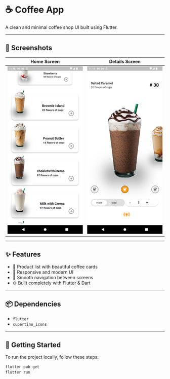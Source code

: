 # ☕ Coffee App

A clean and minimal coffee shop UI built using Flutter.

---

## 📸 Screenshots

| Home Screen | Details Screen |
|-------------|----------------|
| ![Home Screen](screenshots/home_screen.png) | ![Details Screen](screenshots/details_screen.png) |

---

## ✨ Features

- 🧾 Product list with beautiful coffee cards  
- 📱 Responsive and modern UI  
- 🔄 Smooth navigation between screens  
- ⚙️ Built completely with Flutter & Dart

---

## 📦 Dependencies

- `flutter`
- `cupertino_icons`

---

## 🚀 Getting Started

To run the project locally, follow these steps:

```bash
flutter pub get
flutter run
